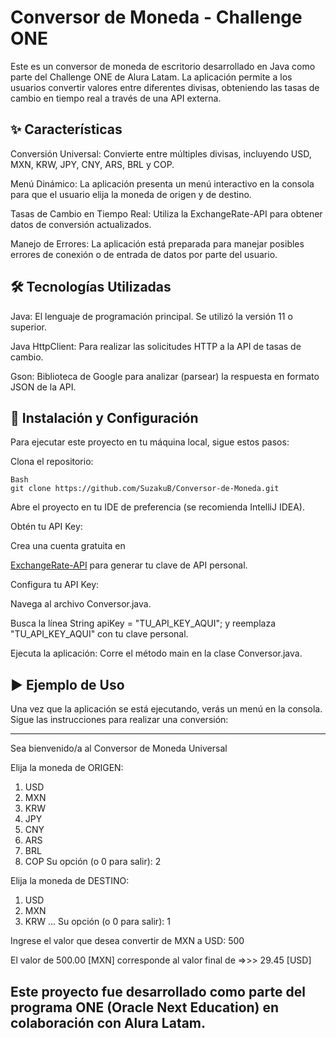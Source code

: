 # **Conversor de Moneda - Challenge ONE**
Este es un conversor de moneda de escritorio desarrollado en Java como parte del Challenge ONE de Alura Latam. La aplicación permite a los usuarios convertir valores entre diferentes divisas, obteniendo las tasas de cambio en tiempo real a través de una API externa.

## ✨ Características
Conversión Universal: Convierte entre múltiples divisas, incluyendo USD, MXN, KRW, JPY, CNY, ARS, BRL y COP.

Menú Dinámico: La aplicación presenta un menú interactivo en la consola para que el usuario elija la moneda de origen y de destino.

Tasas de Cambio en Tiempo Real: Utiliza la ExchangeRate-API para obtener datos de conversión actualizados.

Manejo de Errores: La aplicación está preparada para manejar posibles errores de conexión o de entrada de datos por parte del usuario.

## 🛠️ Tecnologías Utilizadas
Java: El lenguaje de programación principal. Se utilizó la versión 11 o superior. 


Java HttpClient: Para realizar las solicitudes HTTP a la API de tasas de cambio. 


Gson: Biblioteca de Google para analizar (parsear) la respuesta en formato JSON de la API. 


## 🚀 Instalación y Configuración
Para ejecutar este proyecto en tu máquina local, sigue estos pasos:

Clona el repositorio:

```
Bash
git clone https://github.com/SuzakuB/Conversor-de-Moneda.git
```
Abre el proyecto en tu IDE de preferencia (se recomienda IntelliJ IDEA).

Obtén tu API Key:

Crea una cuenta gratuita en 

[ExchangeRate-API](https://www.exchangerate-api.com/) para generar tu clave de API personal. 

Configura tu API Key:

Navega al archivo Conversor.java.

Busca la línea String apiKey = "TU_API_KEY_AQUI"; y reemplaza "TU_API_KEY_AQUI" con tu clave personal.

Ejecuta la aplicación: Corre el método main en la clase Conversor.java.

## ▶️ Ejemplo de Uso
Una vez que la aplicación se está ejecutando, verás un menú en la consola. Sigue las instrucciones para realizar una conversión:

***************************************************
Sea bienvenido/a al Conversor de Moneda Universal

Elija la moneda de ORIGEN:
1) USD
2) MXN
3) KRW
4) JPY
5) CNY
6) ARS
7) BRL
8) COP
Su opción (o 0 para salir): 2

Elija la moneda de DESTINO:
1) USD
2) MXN
3) KRW
...
Su opción (o 0 para salir): 1

Ingrese el valor que desea convertir de MXN a USD: 500

El valor de 500.00 [MXN] corresponde al valor final de =>>> 29.45 [USD]
## Este proyecto fue desarrollado como parte del programa ONE (Oracle Next Education) en colaboración con Alura Latam.
